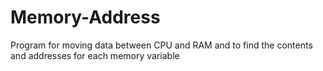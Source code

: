 # Memory-Address
Program for moving data between CPU and RAM and to find the contents and addresses for each memory variable
